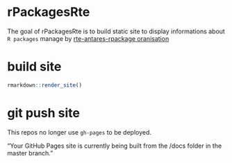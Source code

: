 
<!-- README.md is generated from README.Rmd. Please edit that file -->

# rPackagesRte

<!-- badges: start -->
<!-- badges: end -->

The goal of rPackagesRte is to build static site to display informations
about `R packages` manage by [rte-antares-rpackage
oranisation](https://github.com/rte-antares-rpackage)

# build site

``` r
rmarkdown::render_site()
```

# git push site

This repos no longer use `gh-pages` to be deployed.

“Your GitHub Pages site is currently being built from the /docs folder
in the master branch.”
